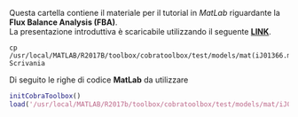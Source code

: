Questa cartella contiene il materiale per il tutorial in *MatLab* riguardante la **Flux Balance Analysis (FBA)**.  
La presentazione introduttiva è scaricabile utilizzando il seguente [**LINK**](https://drive.google.com/open?id=1ek5q6gPeHc9OsQLrHw2RAU00rl5uz-2N).  
```
cp /usr/local/MATLAB/R2017B/toolbox/cobratoolbox/test/models/mat(iJ01366.mat Scrivania
```

Di seguito le righe di codice **MatLab** da utilizzare

```MatLab
initCobraToolbox()
load('/usr/local/MATLAB/R2017b/toolbox/cobratoolbox/test/models/mat/iJ01366.mat')

```
